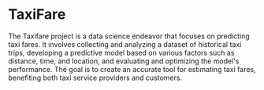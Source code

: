 # TaxiFare
The Taxifare project is a data science endeavor that focuses on predicting taxi fares. It involves collecting and analyzing a dataset of historical taxi trips, developing a predictive model based on various factors such as distance, time, and location, and evaluating and optimizing the model's performance. The goal is to create an accurate tool for estimating taxi fares, benefiting both taxi service providers and customers.
